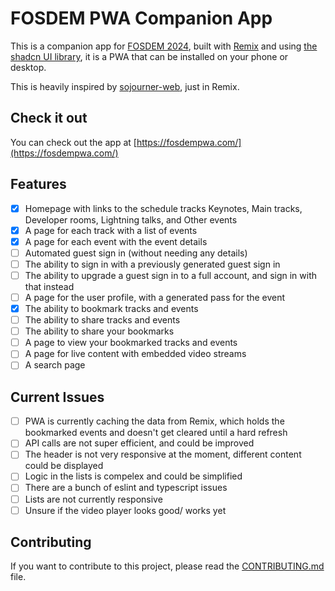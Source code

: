 # FOSDEM PWA Companion App

This is a companion app for [FOSDEM 2024](https://fosdem.org/2024/), built with [Remix](https://remix.run) and using [the shadcn UI library](https://ui.shadcn.com/), it is a PWA that can be installed on your phone or desktop.

This is heavily inspired by [sojourner-web](https://github.com/loomchild/sojourner-web/tree/master), just in Remix.

## Check it out

You can check out the app at [https://fosdempwa.com/](https://fosdempwa.com/)

## Features

- [x] Homepage with links to the schedule tracks Keynotes, Main tracks, Developer rooms, Lightning talks, and Other events
- [x] A page for each track with a list of events
- [x] A page for each event with the event details
- [ ] Automated guest sign in (without needing any details)
- [ ] The ability to sign in with a previously generated guest sign in
- [ ] The ability to upgrade a guest sign in to a full account, and sign in with that instead
- [ ] A page for the user profile, with a generated pass for the event
- [x] The ability to bookmark tracks and events
- [ ] The ability to share tracks and events
- [ ] The ability to share your bookmarks
- [ ] A page to view your bookmarked tracks and events
- [ ] A page for live content with embedded video streams
- [ ] A search page

## Current Issues

- [ ] PWA is currently caching the data from Remix, which holds the bookmarked events and doesn't get cleared until a hard refresh
- [ ] API calls are not super efficient, and could be improved
- [ ] The header is not very responsive at the moment, different content could be displayed
- [ ] Logic in the lists is compelex and could be simplified
- [ ] There are a bunch of eslint and typescript issues
- [ ] Lists are not currently responsive
- [ ] Unsure if the video player looks good/ works yet

## Contributing

If you want to contribute to this project, please read the [CONTRIBUTING.md](CONTRIBUTING.md) file.
